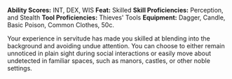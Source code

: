 **Ability Scores:** INT, DEX, WIS
**Feat:** Skilled
**Skill Proficiencies:** Perception, and Stealth
**Tool Proficiencies:** Thieves' Tools
**Equipment:** Dagger, Candle, Basic Poison, Common Clothes, 50c.

Your experience in servitude has made you skilled at blending into the background and avoiding undue attention. You can choose to either remain unnoticed in plain sight during social interactions or easily move about undetected in familiar spaces, such as manors, castles, or other noble settings.